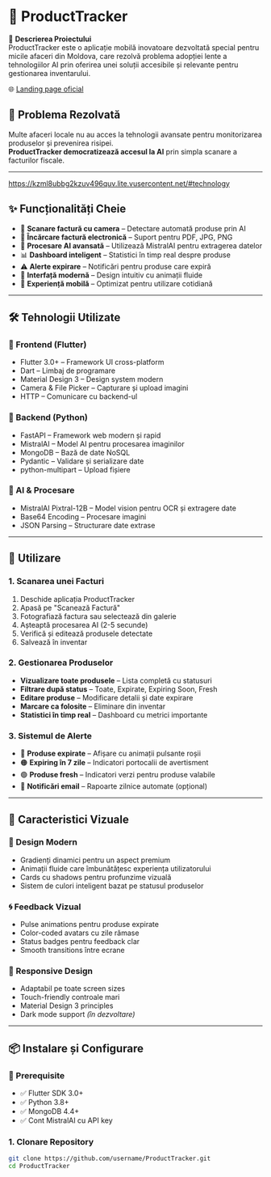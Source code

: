 # 🧾 ProductTracker
🎯 **Descrierea Proiectului**  
ProductTracker este o aplicație mobilă inovatoare dezvoltată special pentru micile afaceri din Moldova, care rezolvă problema adopției lente a tehnologiilor AI prin oferirea unei soluții accesibile și relevante pentru gestionarea inventarului.

🌐 [Landing page oficial](https://kzml8ubbg2kzuv496quv.lite.vusercontent.net/#technology)


## 🚀 Problema Rezolvată

Multe afaceri locale nu au acces la tehnologii avansate pentru monitorizarea produselor și prevenirea risipei.  
**ProductTracker democratizează accesul la AI** prin simpla scanare a facturilor fiscale.

---

https://kzml8ubbg2kzuv496quv.lite.vusercontent.net/#technology

## ✨ Funcționalități Cheie

- 📸 **Scanare factură cu camera** – Detectare automată produse prin AI  
- 📄 **Încărcare factură electronică** – Suport pentru PDF, JPG, PNG  
- 🤖 **Procesare AI avansată** – Utilizează MistralAI pentru extragerea datelor  
- 📊 **Dashboard inteligent** – Statistici în timp real despre produse  
- ⚠️ **Alerte expirare** – Notificări pentru produse care expiră  
- 🎨 **Interfață modernă** – Design intuitiv cu animații fluide  
- 📱 **Experiență mobilă** – Optimizat pentru utilizare cotidiană

---

## 🛠️ Tehnologii Utilizate

### 🔹 Frontend (Flutter)
- Flutter 3.0+ – Framework UI cross-platform  
- Dart – Limbaj de programare  
- Material Design 3 – Design system modern  
- Camera & File Picker – Capturare și upload imagini  
- HTTP – Comunicare cu backend-ul  

### 🔹 Backend (Python)
- FastAPI – Framework web modern și rapid  
- MistralAI – Model AI pentru procesarea imaginilor  
- MongoDB – Bază de date NoSQL  
- Pydantic – Validare și serializare date  
- python-multipart – Upload fișiere  

### 🔹 AI & Procesare
- MistralAI Pixtral-12B – Model vision pentru OCR și extragere date  
- Base64 Encoding – Procesare imagini  
- JSON Parsing – Structurare date extrase  

---

## 🚀 Utilizare

### 1. Scanarea unei Facturi

1. Deschide aplicația ProductTracker  
2. Apasă pe "Scanează Factură"  
3. Fotografiază factura sau selectează din galerie  
4. Așteaptă procesarea AI (2-5 secunde)  
5. Verifică și editează produsele detectate  
6. Salvează în inventar  

### 2. Gestionarea Produselor

- **Vizualizare toate produsele** – Lista completă cu statusuri  
- **Filtrare după status** – Toate, Expirate, Expiring Soon, Fresh  
- **Editare produse** – Modificare detalii și date expirare  
- **Marcare ca folosite** – Eliminare din inventar  
- **Statistici în timp real** – Dashboard cu metrici importante  

### 3. Sistemul de Alerte

- 🔴 **Produse expirate** – Afișare cu animații pulsante roșii  
- 🟠 **Expiring în 7 zile** – Indicatori portocalii de avertisment  
- 🟢 **Produse fresh** – Indicatori verzi pentru produse valabile  
- 📧 **Notificări email** – Rapoarte zilnice automate (opțional)  

---

## 🎨 Caracteristici Vizuale

### 🎨 Design Modern

- Gradienți dinamici pentru un aspect premium  
- Animații fluide care îmbunătățesc experiența utilizatorului  
- Cards cu shadows pentru profunzime vizuală  
- Sistem de culori inteligent bazat pe statusul produselor  

### 🌀 Feedback Vizual

- Pulse animations pentru produse expirate  
- Color-coded avatars cu zile rămase  
- Status badges pentru feedback clar  
- Smooth transitions între ecrane  

### 📱 Responsive Design

- Adaptabil pe toate screen sizes  
- Touch-friendly controale mari  
- Material Design 3 principles  
- Dark mode support *(în dezvoltare)*  

---

## 📦 Instalare și Configurare

### 🔧 Prerequisite
- ✅ Flutter SDK 3.0+  
- ✅ Python 3.8+  
- ✅ MongoDB 4.4+  
- ✅ Cont MistralAI cu API key  

### 1. Clonare Repository

```bash
git clone https://github.com/username/ProductTracker.git
cd ProductTracker
